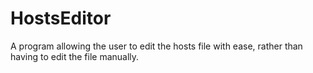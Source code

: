 # HostsEditor

A program allowing the user to edit the hosts file with ease, rather than having to edit the file manually.
